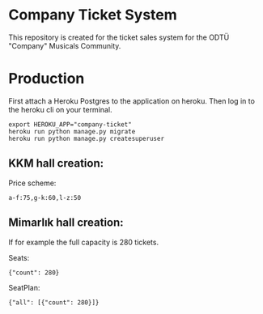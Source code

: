 # Company Ticket System

This repository is created for the ticket sales system for the ODTÜ "Company" Musicals Community.

# Production

First attach a Heroku Postgres to the application on heroku. Then log in to the heroku cli on your terminal. 

```
export HEROKU_APP="company-ticket"
heroku run python manage.py migrate
heroku run python manage.py createsuperuser
```

## KKM hall creation:

Price scheme:

```
a-f:75,g-k:60,l-z:50
```

## Mimarlık hall creation:

If for example the full capacity is 280 tickets.

Seats:
```
{"count": 280}
```

SeatPlan:
```
{"all": [{"count": 280}]}
```
